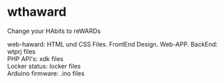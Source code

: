 # wthaward
Change your HAbits to reWARDs  

web-haward: HTML und CSS Files. FrontEnd Design.
Web-APP. BackEnd: wtprj files  
PHP API's: xdk files  
Locker status: locker files  
Arduino firmware: .ino files  
